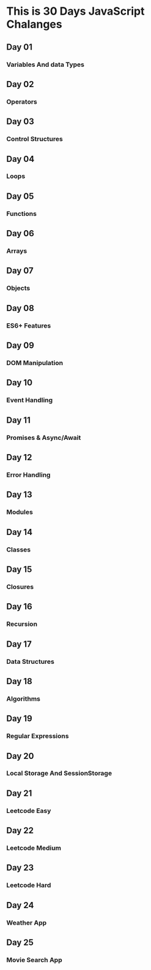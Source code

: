 # This is 30 Days JavaScript Chalanges
## Day 01 
### Variables And data Types

## Day 02
### Operators

## Day 03
### Control Structures

## Day 04
### Loops

## Day 05
### Functions

## Day 06
### Arrays

## Day 07
### Objects

## Day 08
### ES6+ Features

## Day 09
### DOM Manipulation

## Day 10
### Event Handling

## Day 11
### Promises & Async/Await

## Day 12
### Error Handling

## Day 13
### Modules

## Day 14
### Classes

## Day 15
### Closures

## Day 16
### Recursion

## Day 17
### Data Structures

## Day 18
### Algorithms

## Day 19
### Regular Expressions

## Day 20
### Local Storage And SessionStorage

## Day 21
### Leetcode Easy

## Day 22
### Leetcode Medium

## Day 23
### Leetcode Hard

## Day 24
### Weather App

## Day 25
### Movie Search App